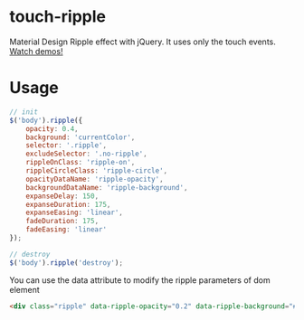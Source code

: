 # touch-ripple

Material Design Ripple effect with jQuery. It uses only the touch events. [Watch demos!](https://htmlpreview.github.io/?https://github.com/topvisor/touch-ripple/blob/master/demo.html)

# Usage

```javascript
// init
$('body').ripple({
	opacity: 0.4,
	background: 'currentColor',
	selector: '.ripple',
	excludeSelector: '.no-ripple',
	rippleOnClass: 'ripple-on',
	rippleCircleClass: 'ripple-circle',
	opacityDataName: 'ripple-opacity',
	backgroundDataName: 'ripple-background',
	expanseDelay: 150,
	expanseDuration: 175,
	expanseEasing: 'linear',
	fadeDuration: 175,
	fadeEasing: 'linear'
});

// destroy
$('body').ripple('destroy');
```

You can use the data attribute to modify the ripple parameters of dom element
```html
<div class="ripple" data-ripple-opacity="0.2" data-ripple-background="#000"></div> 
```
